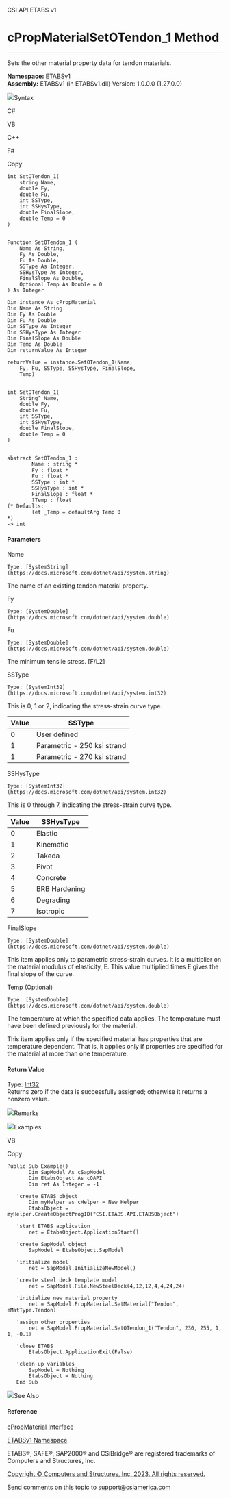 ﻿

CSI API ETABS v1

# cPropMaterialSetOTendon_1 Method  
  
---  
  
Sets the other material property data for tendon materials.

**Namespace:** [ETABSv1](2780f1b8-2033-5289-2298-1cdb2a7508d9.htm)  
**Assembly:** ETABSv1 (in ETABSv1.dll) Version: 1.0.0.0 (1.27.0.0)

![](../icons/SectionExpanded.png)Syntax

C#

VB

C++

F#

Copy

    
    
    int SetOTendon_1(
    	string Name,
    	double Fy,
    	double Fu,
    	int SSType,
    	int SSHysType,
    	double FinalSlope,
    	double Temp = 0
    )
    
    
    Function SetOTendon_1 ( 
    	Name As String,
    	Fy As Double,
    	Fu As Double,
    	SSType As Integer,
    	SSHysType As Integer,
    	FinalSlope As Double,
    	Optional Temp As Double = 0
    ) As Integer
    
    Dim instance As cPropMaterial
    Dim Name As String
    Dim Fy As Double
    Dim Fu As Double
    Dim SSType As Integer
    Dim SSHysType As Integer
    Dim FinalSlope As Double
    Dim Temp As Double
    Dim returnValue As Integer
    
    returnValue = instance.SetOTendon_1(Name, 
    	Fy, Fu, SSType, SSHysType, FinalSlope, 
    	Temp)
    
    
    int SetOTendon_1(
    	String^ Name, 
    	double Fy, 
    	double Fu, 
    	int SSType, 
    	int SSHysType, 
    	double FinalSlope, 
    	double Temp = 0
    )
    
    
    abstract SetOTendon_1 : 
            Name : string * 
            Fy : float * 
            Fu : float * 
            SSType : int * 
            SSHysType : int * 
            FinalSlope : float * 
            ?Temp : float 
    (* Defaults:
            let _Temp = defaultArg Temp 0
    *)
    -> int 
    

#### Parameters

Name

    Type: [SystemString](https://docs.microsoft.com/dotnet/api/system.string)  
The name of an existing tendon material property.

Fy

    Type: [SystemDouble](https://docs.microsoft.com/dotnet/api/system.double)  

Fu

    Type: [SystemDouble](https://docs.microsoft.com/dotnet/api/system.double)  
The minimum tensile stress. [F/L2]

SSType

    Type: [SystemInt32](https://docs.microsoft.com/dotnet/api/system.int32)  
This is 0, 1 or 2, indicating the stress-strain curve type.

Value| SSType  
---|---  
0| User defined  
1| Parametric - 250 ksi strand  
1| Parametric - 270 ksi strand  
  
SSHysType

    Type: [SystemInt32](https://docs.microsoft.com/dotnet/api/system.int32)  
This is 0 through 7, indicating the stress-strain curve type.

Value| SSHysType  
---|---  
0| Elastic  
1| Kinematic  
2| Takeda  
3| Pivot  
4| Concrete  
5| BRB Hardening  
6| Degrading  
7| Isotropic  
  
FinalSlope

    Type: [SystemDouble](https://docs.microsoft.com/dotnet/api/system.double)  
This item applies only to parametric stress-strain curves. It is a multiplier
on the material modulus of elasticity, E. This value multiplied times E gives
the final slope of the curve.

Temp (Optional)

    Type: [SystemDouble](https://docs.microsoft.com/dotnet/api/system.double)  
The temperature at which the specified data applies. The temperature must have
been defined previously for the material.

This item applies only if the specified material has properties that are
temperature dependent. That is, it applies only if properties are specified
for the material at more than one temperature.

#### Return Value

Type: [Int32](https://docs.microsoft.com/dotnet/api/system.int32)  
Returns zero if the data is successfully assigned; otherwise it returns a
nonzero value.

![](../icons/SectionExpanded.png)Remarks

![](../icons/SectionExpanded.png)Examples

VB

Copy

    
    
    Public Sub Example()
           Dim SapModel As cSapModel
           Dim EtabsObject As cOAPI
           Dim ret As Integer = -1
    
       'create ETABS object
           Dim myHelper as cHelper = New Helper
           EtabsObject = myHelper.CreateObjectProgID("CSI.ETABS.API.ETABSObject")
    
       'start ETABS application
           ret = EtabsObject.ApplicationStart()
    
       'create SapModel object
           SapModel = EtabsObject.SapModel
    
       'initialize model
           ret = SapModel.InitializeNewModel()
    
       'create steel deck template model
           ret = SapModel.File.NewSteelDeck(4,12,12,4,4,24,24)
    
       'initialize new material property
           ret = SapModel.PropMaterial.SetMaterial("Tendon", eMatType.Tendon)
    
       'assign other properties
           ret = SapModel.PropMaterial.SetOTendon_1("Tendon", 230, 255, 1, 1, -0.1)
    
       'close ETABS
           EtabsObject.ApplicationExit(False)
    
       'clean up variables
           SapModel = Nothing
           EtabsObject = Nothing
       End Sub

![](../icons/SectionExpanded.png)See Also

#### Reference

[cPropMaterial Interface](9c207615-6f75-9e34-741c-041d0b2ac537.htm)

[ETABSv1 Namespace](2780f1b8-2033-5289-2298-1cdb2a7508d9.htm)

ETABS®, SAFE®, SAP2000® and CSiBridge® are registered trademarks of Computers
and Structures, Inc.  

[Copyright © Computers and Structures, Inc. 2023. All rights
reserved.](http://www.csiamerica.com)

Send comments on this topic to
[support@csiamerica.com](mailto:support%40csiamerica.com?Subject=CSI%20API%20ETABS%20v1)

